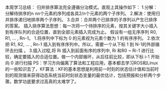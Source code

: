 本周学习总结：
归并排序算法完全遵循分治模式。直观上其操作如下：
1.分解：分解待排序的n nn个元素的序列成各具2/n个元素的两个子序列。
2.解决：使用归并排序递归地排序两个子序列。
3.合并：合并两个已排序的子序列以产生已排序的答案。
插入排序算法思想：每一次将一个待排序的元素，按其关键字大小插入到有序队列的合适位置，直到全部元素插入完成为止。
假设有一组无序序列 R0, R1, … , Rn-1。
1.将序列中下标为 0 的元素视为元素个数为 1 的有序序列。
2.依次把 R1, R2, … , Rn-1 插入到有序序列中。所以，需要一个从下标 1 到 N-1的外部循环去扫描 。
3.插入过程,将 Ri 插入到前面有序的序列中, Ri 和R0 ~ Ri-1 进行比较，确定要插入的合适位置。做一个内部循环，从后往前比较，即从下标 i-1 开始向 0 进行扫描
PS：学习方向偏离了算法和工程应用，基本都去学习ROS和Linux的一些知识去了，KF算法：KF的基本思想是利用前一时刻的状态估计值和当前时刻的观测值来获得动态系统当前时刻状态变量的最优估计，包括预报和分析两个步骤。数学功底要求过高真的太难学了。

